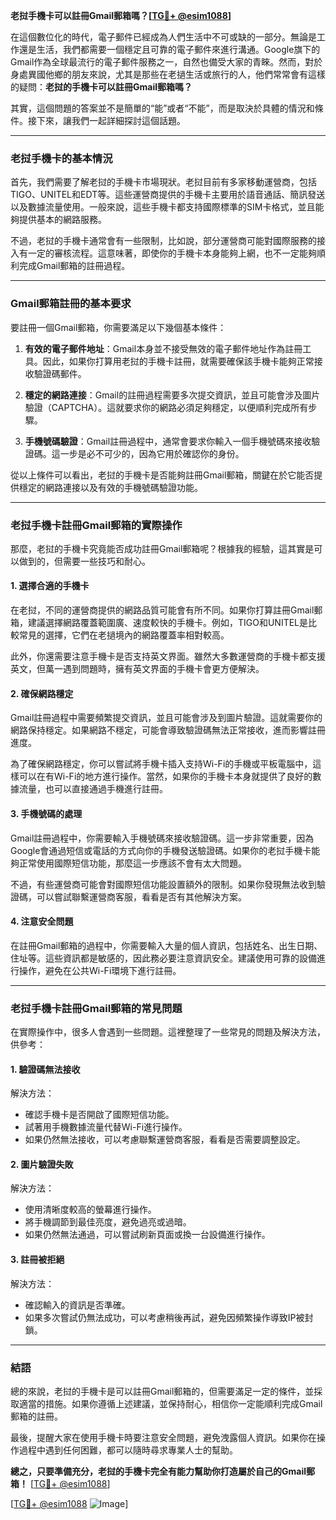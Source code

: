 **老挝手機卡可以註冊Gmail郵箱嗎？[[TG💪+ @esim1088](https://t.me/s/esim1088)]**

在這個數位化的時代，電子郵件已經成為人們生活中不可或缺的一部分。無論是工作還是生活，我們都需要一個穩定且可靠的電子郵件來進行溝通。Google旗下的Gmail作為全球最流行的電子郵件服務之一，自然也備受大家的青睞。然而，對於身處異國他鄉的朋友來說，尤其是那些在老撾生活或旅行的人，他們常常會有這樣的疑問：**老挝的手機卡可以註冊Gmail郵箱嗎？**

其實，這個問題的答案並不是簡單的“能”或者“不能”，而是取決於具體的情況和條件。接下來，讓我們一起詳細探討這個話題。

---

### **老挝手機卡的基本情況**

首先，我們需要了解老挝的手機卡市場現狀。老挝目前有多家移動運營商，包括TIGO、UNITEL和EDT等。這些運營商提供的手機卡主要用於語音通話、簡訊發送以及數據流量使用。一般來說，這些手機卡都支持國際標準的SIM卡格式，並且能夠提供基本的網路服務。

不過，老挝的手機卡通常會有一些限制，比如說，部分運營商可能對國際服務的接入有一定的審核流程。這意味著，即使你的手機卡本身能夠上網，也不一定能夠順利完成Gmail郵箱的註冊過程。

---

### **Gmail郵箱註冊的基本要求**

要註冊一個Gmail郵箱，你需要滿足以下幾個基本條件：

1. **有效的電子郵件地址**：Gmail本身並不接受無效的電子郵件地址作為註冊工具。因此，如果你打算用老挝的手機卡註冊，就需要確保該手機卡能夠正常接收驗證碼郵件。
   
2. **穩定的網路連接**：Gmail的註冊過程需要多次提交資訊，並且可能會涉及圖片驗證（CAPTCHA）。這就要求你的網路必須足夠穩定，以便順利完成所有步驟。

3. **手機號碼驗證**：Gmail註冊過程中，通常會要求你輸入一個手機號碼來接收驗證碼。這一步是必不可少的，因為它用於確認你的身份。

從以上條件可以看出，老挝的手機卡是否能夠註冊Gmail郵箱，關鍵在於它能否提供穩定的網路連接以及有效的手機號碼驗證功能。

---

### **老挝手機卡註冊Gmail郵箱的實際操作**

那麼，老挝的手機卡究竟能否成功註冊Gmail郵箱呢？根據我的經驗，這其實是可以做到的，但需要一些技巧和耐心。

#### **1. 選擇合適的手機卡**

在老挝，不同的運營商提供的網路品質可能會有所不同。如果你打算註冊Gmail郵箱，建議選擇網路覆蓋範圍廣、速度較快的手機卡。例如，TIGO和UNITEL是比較常見的選擇，它們在老撾境內的網路覆蓋率相對較高。

此外，你還需要注意手機卡是否支持英文界面。雖然大多數運營商的手機卡都支援英文，但萬一遇到問題時，擁有英文界面的手機卡會更方便解決。

#### **2. 確保網路穩定**

Gmail註冊過程中需要頻繁提交資訊，並且可能會涉及到圖片驗證。這就需要你的網路保持穩定。如果網路不穩定，可能會導致驗證碼無法正常接收，進而影響註冊進度。

為了確保網路穩定，你可以嘗試將手機卡插入支持Wi-Fi的手機或平板電腦中，這樣可以在有Wi-Fi的地方進行操作。當然，如果你的手機卡本身就提供了良好的數據流量，也可以直接通過手機進行註冊。

#### **3. 手機號碼的處理**

Gmail註冊過程中，你需要輸入手機號碼來接收驗證碼。這一步非常重要，因為Google會通過短信或電話的方式向你的手機發送驗證碼。如果你的老挝手機卡能夠正常使用國際短信功能，那麼這一步應該不會有太大問題。

不過，有些運營商可能會對國際短信功能設置額外的限制。如果你發現無法收到驗證碼，可以嘗試聯繫運營商客服，看看是否有其他解決方案。

#### **4. 注意安全問題**

在註冊Gmail郵箱的過程中，你需要輸入大量的個人資訊，包括姓名、出生日期、住址等。這些資訊都是敏感的，因此務必要注意資訊安全。建議使用可靠的設備進行操作，避免在公共Wi-Fi環境下進行註冊。

---

### **老挝手機卡註冊Gmail郵箱的常見問題**

在實際操作中，很多人會遇到一些問題。這裡整理了一些常見的問題及解決方法，供參考：

#### **1. 驗證碼無法接收**

解決方法：
- 確認手機卡是否開啟了國際短信功能。
- 試著用手機數據流量代替Wi-Fi進行操作。
- 如果仍然無法接收，可以考慮聯繫運營商客服，看看是否需要調整設定。

#### **2. 圖片驗證失敗**

解決方法：
- 使用清晰度較高的螢幕進行操作。
- 將手機調節到最佳亮度，避免過亮或過暗。
- 如果仍然無法通過，可以嘗試刷新頁面或換一台設備進行操作。

#### **3. 註冊被拒絕**

解決方法：
- 確認輸入的資訊是否準確。
- 如果多次嘗試仍無法成功，可以考慮稍後再試，避免因頻繁操作導致IP被封鎖。

---

### **結語**

總的來說，老挝的手機卡是可以註冊Gmail郵箱的，但需要滿足一定的條件，並採取適當的措施。如果你遵循上述建議，並保持耐心，相信你一定能順利完成Gmail郵箱的註冊。

最後，提醒大家在使用手機卡時要注意安全問題，避免洩露個人資訊。如果你在操作過程中遇到任何困難，都可以隨時尋求專業人士的幫助。

**總之，只要準備充分，老挝的手機卡完全有能力幫助你打造屬於自己的Gmail郵箱！** [[TG💪+ @esim1088](https://t.me/s/esim1088)] 

[[TG💪+ @esim1088](https://t.me/s/esim1088) ![Image](https://i.postimg.cc/4NQfJmqS/Snipaste-2025-05-13-00-14-12.png)]